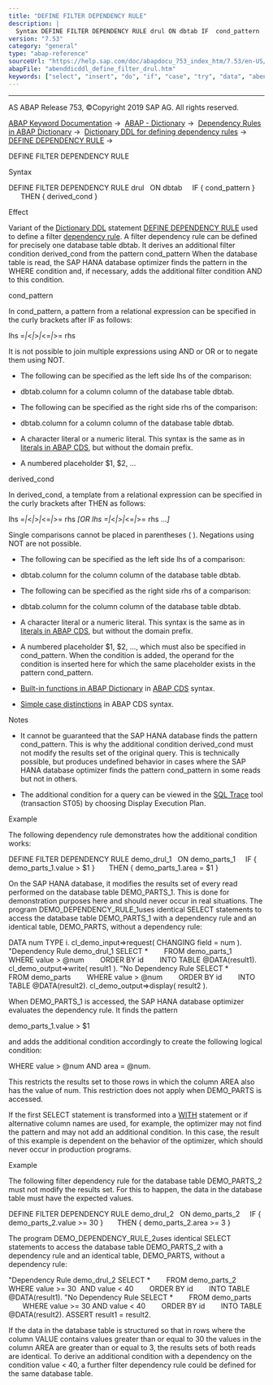 ```yaml
---
title: "DEFINE FILTER DEPENDENCY RULE"
description: |
  Syntax DEFINE FILTER DEPENDENCY RULE drul ON dbtab IF  cond_pattern  THEN  derived_cond  Effect Variant of the Dictionary DDL(https://help.sap.com/doc/abapdocu_753_index_htm/7.53/en-US/abendictionary_ddl_glosry.htm 'Glossary Entry') statement DEFINE DEPENDENCY RULE(https://help.sap.com/doc
version: "7.53"
category: "general"
type: "abap-reference"
sourceUrl: "https://help.sap.com/doc/abapdocu_753_index_htm/7.53/en-US/abenddicddl_define_filter_drul.htm"
abapFile: "abenddicddl_define_filter_drul.htm"
keywords: ["select", "insert", "do", "if", "case", "try", "data", "abenddicddl", "define", "filter", "drul"]
---
```


* * *

AS ABAP Release 753, ©Copyright 2019 SAP AG. All rights reserved.

[ABAP Keyword Documentation](https://help.sap.com/doc/abapdocu_753_index_htm/7.53/en-US/abenabap.htm) →  [ABAP - Dictionary](https://help.sap.com/doc/abapdocu_753_index_htm/7.53/en-US/abenabap_dictionary.htm) →  [Dependency Rules in ABAP Dictionary](https://help.sap.com/doc/abapdocu_753_index_htm/7.53/en-US/abenddic_dependency_rules.htm) →  [Dictionary DDL for defining dependency rules](https://help.sap.com/doc/abapdocu_753_index_htm/7.53/en-US/abenddic_define_dependency_rule.htm) →  [DEFINE DEPENDENCY RULE](https://help.sap.com/doc/abapdocu_753_index_htm/7.53/en-US/abenddicddl_define_drul.htm) → 

DEFINE FILTER DEPENDENCY RULE

Syntax

DEFINE FILTER DEPENDENCY RULE drul
  ON dbtab
    IF { cond\_pattern }
      THEN { derived\_cond }

Effect

Variant of the [Dictionary DDL](https://help.sap.com/doc/abapdocu_753_index_htm/7.53/en-US/abendictionary_ddl_glosry.htm "Glossary Entry") statement [DEFINE DEPENDENCY RULE](https://help.sap.com/doc/abapdocu_753_index_htm/7.53/en-US/abenddicddl_define_drul.htm) used to define a filter [dependency rule](https://help.sap.com/doc/abapdocu_753_index_htm/7.53/en-US/abendependency_rule_glosry.htm "Glossary Entry"). A filter dependency rule can be defined for precisely one database table dbtab. It derives an additional filter condition derived\_cond from the pattern cond\_pattern When the database table is read, the SAP HANA database optimizer finds the pattern in the WHERE condition and, if necessary, adds the additional filter condition AND to this condition.

cond\_pattern

In cond\_pattern, a pattern from a relational expression can be specified in the curly brackets after IF as follows:

lhs =*|*<*|*\>*|*<=*|*\>= rhs

It is not possible to join multiple expressions using AND or OR or to negate them using NOT.

-   The following can be specified as the left side lhs of the comparison:

-   dbtab.column for a column column of the database table dbtab.

-   The following can be specified as the right side rhs of the comparison:

-   dbtab.column for a column column of the database table dbtab.

-   A character literal or a numeric literal. This syntax is the same as in [literals in ABAP CDS](https://help.sap.com/doc/abapdocu_753_index_htm/7.53/en-US/abencds_f1_literal.htm), but without the domain prefix.

-   A numbered placeholder $1, $2, ...

derived\_cond

In derived\_cond, a template from a relational expression can be specified in the curly brackets after THEN as follows:

lhs =*|*<*|*\>*|*<=*|*\>= rhs *\[*OR lhs =*|*<*|*\>*|*<=*|*\>= rhs ...*\]*

Single comparisons cannot be placed in parentheses ( ). Negations using NOT are not possible.

-   The following can be specified as the left side lhs of a comparison:

-   dbtab.column for the column column of the database table dbtab.

-   The following can be specified as the right side rhs of a comparison:

-   dbtab.column for the column column of the database table dbtab.

-   A character literal or a numeric literal. This syntax is the same as in [literals in ABAP CDS](https://help.sap.com/doc/abapdocu_753_index_htm/7.53/en-US/abencds_f1_literal.htm), but without the domain prefix.

-   A numbered placeholder $1, $2, ..., which must also be specified in cond\_pattern. When the condition is added, the operand for the condition is inserted here for which the same placeholder exists in the pattern cond\_pattern.

-   [Built-in functions in ABAP Dictionary](https://help.sap.com/doc/abapdocu_753_index_htm/7.53/en-US/abenddic_builtin_functions.htm) in [ABAP CDS](https://help.sap.com/doc/abapdocu_753_index_htm/7.53/en-US/abencds_f1_builtin_functions.htm) syntax.

-   [Simple case distinctions](https://help.sap.com/doc/abapdocu_753_index_htm/7.53/en-US/abencds_f1_simple_case_expression.htm) in ABAP CDS syntax.

Notes

-   It cannot be guaranteed that the SAP HANA database finds the pattern cond\_pattern. This is why the additional condition derived\_cond must not modify the results set of the original query. This is technically possible, but produces undefined behavior in cases where the SAP HANA database optimizer finds the pattern cond\_pattern in some reads but not in others.

-   The additional condition for a query can be viewed in the [SQL Trace](https://help.sap.com/doc/abapdocu_753_index_htm/7.53/en-US/abensql_trace_glosry.htm "Glossary Entry") tool (transaction ST05) by choosing Display Execution Plan.

Example

The following dependency rule demonstrates how the additional condition works:

DEFINE FILTER DEPENDENCY RULE demo\_drul\_1
  ON demo\_parts\_1
    IF { demo\_parts\_1.value > $1 }
      THEN { demo\_parts\_1.area = $1 }

On the SAP HANA database, it modifies the results set of every read performed on the database table DEMO\_PARTS\_1. This is done for demonstration purposes here and should never occur in real situations. The program DEMO\_DEPENDENCY\_RULE\_1uses identical SELECT statements to access the database table DEMO\_PARTS\_1 with a dependency rule and an identical table, DEMO\_PARTS, without a dependency rule:

DATA num TYPE i.
cl\_demo\_input=>request( CHANGING field = num ).
"Dependency Rule demo\_drul\_1
SELECT \*
       FROM demo\_parts\_1
       WHERE value > @num
       ORDER BY id
       INTO TABLE @DATA(result1).
cl\_demo\_output=>write( result1 ).
"No Dependency Rule
SELECT \*
       FROM demo\_parts
       WHERE value > @num
       ORDER BY id
       INTO TABLE @DATA(result2).
cl\_demo\_output=>display( result2 ).

When DEMO\_PARTS\_1 is accessed, the SAP HANA database optimizer evaluates the dependency rule. It finds the pattern

demo\_parts\_1.value > $1

and adds the additional condition accordingly to create the following logical condition:

WHERE value > @num AND area = @num.

This restricts the results set to those rows in which the column AREA also has the value of num. This restriction does not apply when DEMO\_PARTS is accessed.

If the first SELECT statement is transformed into a [WITH](https://help.sap.com/doc/abapdocu_753_index_htm/7.53/en-US/abapwith.htm) statement or if alternative column names are used, for example, the optimizer may not find the pattern and may not add an additional condition. In this case, the result of this example is dependent on the behavior of the optimizer, which should never occur in production programs.

Example

The following filter dependency rule for the database table DEMO\_PARTS\_2 must not modify the results set. For this to happen, the data in the database table must have the expected values.

DEFINE FILTER DEPENDENCY RULE demo\_drul\_2
  ON demo\_parts\_2
    IF { demo\_parts\_2.value >= 30 }
      THEN { demo\_parts\_2.area >= 3 }

The program DEMO\_DEPENDENCY\_RULE\_2uses identical SELECT statements to access the database table DEMO\_PARTS\_2 with a dependency rule and an identical table, DEMO\_PARTS, without a dependency rule:

"Dependency Rule demo\_drul\_2
SELECT \*
       FROM demo\_parts\_2
       WHERE value >= 30  AND value < 40
       ORDER BY id
       INTO TABLE @DATA(result1).
"No Dependency Rule
SELECT \*
       FROM demo\_parts
       WHERE value >= 30 AND value < 40
       ORDER BY id
       INTO TABLE @DATA(result2).
ASSERT result1 = result2.

If the data in the database table is structured so that in rows where the column VALUE contains values greater than or equal to 30 the values in the column AREA are greater than or equal to 3, the results sets of both reads are identical. To derive an additional condition with a dependency on the condition value < 40, a further filter dependency rule could be defined for the same database table.